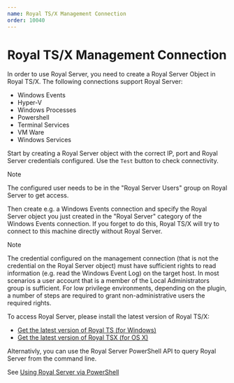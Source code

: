 ```yaml
---
name: Royal TS/X Management Connection
order: 10040
---
```


# Royal TS/X Management Connection

In order to use Royal Server, you need to create a Royal Server Object in Royal TS/X.
The following connections support Royal Server:

- Windows Events
- Hyper-V
- Windows Processes
- Powershell
- Terminal Services
- VM Ware
- Windows Services

Start by creating a Royal Server object with the correct IP, port and Royal Server credentials configured.
Use the `Test` button to check connectivity.

> [!NOTE]
> The configured user needs to be in the "Royal Server Users" group on Royal Server to get access.

Then create e.g. a Windows Events connection and specify the Royal Server object you just created in the "Royal Server" category of the Windows Events connection. If you forget to do this, Royal TS/X will try to connect to this machine directly without Royal Server.

> [!NOTE]
> The credential configured on the management connection (that is not the credential on the Royal Server object) must have sufficient rights to read information (e.g. read the Windows Event Log) on the target host. In most scenarios a user account that is a member of the Local Administrators group is sufficient. For low privilege environments, depending on the plugin, a number of steps are required to grant non-administrative users the required rights.

To access Royal Server, please install the latest version of Royal TS/X:

- [Get the latest version of Royal TS (for Windows)](https://www.royalapps.com/ts/win/download)
- [Get the latest version of Royal TSX (for OS X)](https://www.royalapps.com/ts/mac/download)

Alternativly, you can use the Royal Server PowerShell API to query Royal Server from the command line.

See [Using Royal Server via PowerShell](../scripting/index.md)

